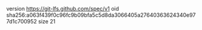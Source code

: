 version https://git-lfs.github.com/spec/v1
oid sha256:a063f439f0c96fc9b09bfa5c5d8da3066405a27640363624340e977d1c700952
size 21
